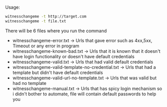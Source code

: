 Usage:

```bash
witnesschangeme -t http://target.com
witnesschangeme -t file.txt
```

There will be 6 files where you run the command
 - witnesschangeme-error.txt -> Urls that gave error such as 4xx,5xx, Timeout or any error in program
 - witnesschangeme-known-bad.txt -> Urls that it is known that it doesn't have login functionality or doesn't have default credentials
 - witnesschangeme-valid.txt -> Urls that had valid default credentials
 - witnesschangeme-valid-template-no-credential.txt -> Urls that had a template but didn't have default credentials
 - witnesschangeme-valid-url-no-template.txt -> Urls that was valid but had no template
 - witnesschangeme-manual.txt -> Urls that has spicy login mechanism so i didn't bother to automate, file will contain default passwords to help you